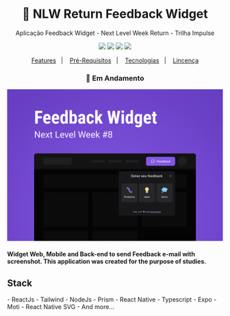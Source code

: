 <h1 align="center">
    🚀 NLW Return Feedback Widget
</h1>

<p align="center">Aplicação Feedback Widget - Next Level Week Return - Trilha Impulse</p>

<p align="center">
  <img src="https://img.shields.io/static/v1?label=node&message=12.13.1&color=339933&logo=node.js" />
  <img src="https://img.shields.io/static/v1?label=react&message=16.13.1&color=61DAFB&logo=react" />
  <img src="https://img.shields.io/static/v1?label=react%20native&message=39.0.1&color=0088CC&logo=reactos" />
  <img src="https://img.shields.io/badge/license-MIT-success"/>
</p>

<p align="center">
  <a href="#-features">Features</a>&nbsp;&nbsp;&nbsp;|&nbsp;&nbsp;&nbsp;
  <a href="#-pré-requisitos">Pré-Requisitos</a>&nbsp;&nbsp;&nbsp;|&nbsp;&nbsp;&nbsp;
  <a href="#-tecnologias">Tecnologias</a>&nbsp;&nbsp;&nbsp;|&nbsp;&nbsp;&nbsp;
  <a href="#-licença">Lincença</a>
</p>

<h3 align="center"> 
🚧  Em Andamento 
</h3>

![App Screenshot](.github/feedback.png)

<h4>Widget Web, Mobile and Back-end to send Feedback e-mail with screenshot. This application was created for the purpose of studies. </h4>

<h2>Stack</h2>
- ReactJs
- Tailwind
- NodeJs
- Prism
- React Native
- Typescript
- Expo
- Moti
- React Native SVG
- And more...
